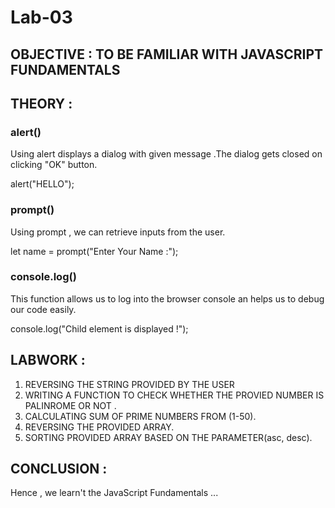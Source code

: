 # Lab-03  
## OBJECTIVE : TO BE FAMILIAR WITH JAVASCRIPT FUNDAMENTALS  
## THEORY :
### alert()
Using alert displays a dialog with given message .The dialog gets closed on clicking "OK" button.

alert("HELLO");

### prompt() 
Using prompt , we can retrieve inputs from the user.

let name = prompt("Enter Your Name :");

### console.log()
This function allows us to log into the browser console an helps us to debug our code easily.

console.log("Child element is displayed !");



## LABWORK : 
1. REVERSING THE STRING PROVIDED BY THE USER
2. WRITING A FUNCTION TO CHECK WHETHER THE PROVIED    NUMBER IS PALINROME OR NOT .  
3. CALCULATING SUM OF  PRIME NUMBERS FROM (1-50).
4. REVERSING THE PROVIDED ARRAY.
5. SORTING PROVIDED ARRAY BASED ON THE PARAMETER(asc, desc).  

## CONCLUSION :
Hence , we learn't the JavaScript Fundamentals ...
